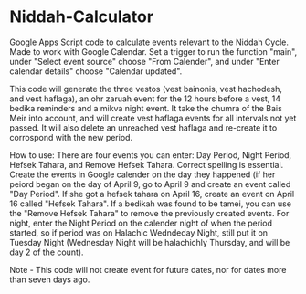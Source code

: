 # Niddah-Calculator
Google Apps Script code to calculate events relevant to the Niddah Cycle. Made to work with Google Calendar. Set a trigger to run the function "main", under  "Select event source" choose "From Calender", and under "Enter calendar details" choose "Calendar updated".

This code will generate the three vestos (vest bainonis, vest hachodesh, and vest haflaga), an ohr zaruah event for the 12 hours before a vest, 14 bedika reminders and a mikva night event. It take the chumra of the Bais Meir into account, and will create vest haflaga events for all intervals not yet passed. It will also delete an unreached vest haflaga and re-create it to corrospond with the new period.

How to use: There are four events you can enter: Day Period, Night Period, Hefsek Tahara, and Remove Hefsek Tahara. Correct spelling is essential. Create the events in Google calender on the day they happened (if her peiord began on the day of April 9, go to April 9 and create an event called "Day Period". If she got a hefsek tahara on April 16, create an event on April 16 called "Hefsek Tahara". If a bedikah was found to be tamei, you can use the "Remove Hefsek Tahara" to remove the previously created events. For night, enter the Night Period on the calender night of when the period started, so if period was on Halachic Wedndeday Night, still put it on Tuesday Night (Wednesday Night will be halachichly Thursday, and will be day 2 of the count).

Note - This code will not create event for future dates, nor for dates more than seven days ago.
